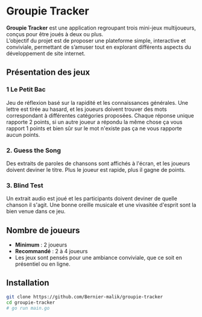 # Groupie Tracker

**Groupie Tracker** est une application regroupant trois mini-jeux multijoueurs, conçus pour être joués à deux ou plus.  
L’objectif du projet est de proposer une plateforme simple, interactive et conviviale, permettant de s’amuser tout en explorant différents aspects du développement de site internet.

## Présentation des jeux

### 1 Le Petit Bac  
Jeu de réflexion basé sur la rapidité et les connaissances générales. Une lettre est tirée au hasard, et les joueurs doivent trouver des mots correspondant à différentes catégories proposées. Chaque réponse unique rapporte 2 points, si un autre joueur a répondu la même chose ça vous rapport 1 points et bien sûr sur le mot n'existe pas ça ne vous rapporte aucun points.

### 2. Guess the Song  
Des extraits de paroles de chansons sont affichés à l'écran, et les joueurs doivent deviner le titre. Plus le joueur est rapide, plus il gagne de points.

### 3. Blind Test  
Un extrait audio est joué et les participants doivent deviner de quelle chanson il s'agit. Une bonne oreille musicale et une vivasitée d'esprit sont la bien venue dans ce jeu.

## Nombre de joueurs

- **Minimum** : 2 joueurs  
- **Recommandé** : 2 à 4 joueurs  
- Les jeux sont pensés pour une ambiance conviviale, que ce soit en présentiel ou en ligne.

## Installation

```bash
git clone https://github.com/Bernier-malik/groupie-tracker
cd groupie-tracker
# go run main.go
